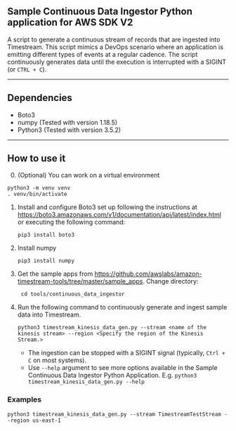 ## Sample Continuous Data Ingestor Python application for AWS SDK V2

A script to generate a continuous stream of records that are ingested into Timestream. This script mimics a DevOps scenario where an application is emitting different types of events at a regular cadence. The script continuously generates data until the execution is interrupted with a SIGINT (or `CTRL + C`).

--- 
## Dependencies
- Boto3
- numpy (Tested with version 1.18.5)
- Python3 (Tested with version 3.5.2)

----
## How to use it

0. (Optional) You can work on a virtual environment
```
python3 -m venv venv
. venv/bin/activate
```

1. Install and configure Boto3 set up following the instructions at https://boto3.amazonaws.com/v1/documentation/api/latest/index.html or executing the following command:
	```
	pip3 install boto3
	```

1. Install numpy 
	```
	pip3 install numpy
	```

1. Get the sample apps from https://github.com/awslabs/amazon-timestream-tools/tree/master/sample_apps. Change directory:
	```
	 cd tools/continuous_data_ingestor
	```  

1. Run the following command to continuously generate and ingest sample data into Timestream. 
   
    ```    
    python3 timestream_kinesis_data_gen.py --stream <name of the kinesis stream> --region <Specify the region of the Kinesis Stream.> 
    ```
    
    - The ingestion can be stopped with a SIGINT signal (typically, `Ctrl + C` on most systems).
    - Use `--help` argument to see more options available in the Sample Continuous Data Ingestor Python Application.
     E.g. ```python3 timestream_kinesis_data_gen.py --help```
    
### Examples

```
python3 timestream_kinesis_data_gen.py --stream TimestreamTestStream --region us-east-1
```




